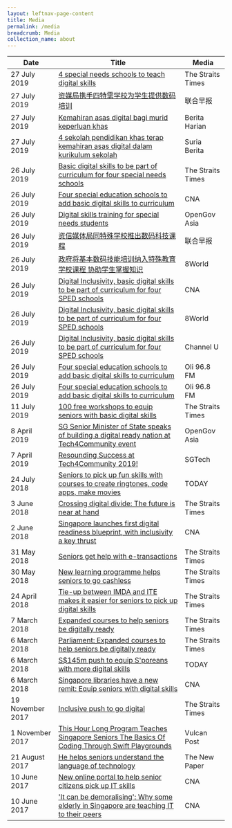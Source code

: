 ```yaml
---
layout: leftnav-page-content
title: Media
permalink: /media
breadcrumb: Media
collection_name: about
---
```

| Date | Title | Media |
|--|--|--|
| 27 July 2019 | <a href="https://www.straitstimes.com/singapore/4-special-needs-schools-to-teach-digital-skills" target="_blank">4 special needs schools to teach digital skills</a> | The Straits Times |
| 27 July 2019 | <a href="https://www.zaobao.com.sg/news/singapore/story20190727-975851" target="_blank">资媒局携手四特需学校为学生提供数码培训</a> | 联合早报 |
| 27 July 2019 | <a href="https://www.beritaharian.sg/setempat/kemahiran-asas-digital-bagi-murid-keperluan-khas" target="_blank">Kemahiran asas digital bagi murid keperluan khas</a> | Berita Harian |
| 27 July 2019 | <a href="https://berita.mediacorp.sg/mobilem/singapura/4-sekolah-pendidikan-khas-terap-kemahiran-asas-digital-dalam/4314024.html" target="_blank">4 sekolah pendidikan khas terap kemahiran asas digital dalam kurikulum sekolah</a> | Suria Berita |
| 26 July 2019 | <a href="https://www.straitstimes.com/tech/basic-digital-skills-to-be-part-of-curriculum-for-four-special-needs-schools" target="_blank">Basic digital skills to be part of curriculum for four special needs schools</a> | The Straits Times |
| 26 July 2019 | <a href="https://www.channelnewsasia.com/news/singapore/special-education-students-learn-basic-digital-skills-curriculum-11756338" target="_blank">Four special education schools to add basic digital skills to curriculum</a> | CNA |
| 26 July 2019 | <a href="https://www.opengovasia.com/digital-skills-training-for-special-needs-students/" target="_blank">Digital skills training for special needs students</a> | OpenGov Asia |
| 26 July 2019 | <a href="https://www.zaobao.com.sg/realtime/singapore/story20190726-975720" target="_blank">资信媒体局同特殊学校推出数码科技课程</a> | 联合早报 |
| 26 July 2019 | <a href="https://www.8world.com/news/singapore/article/digital-inclusion-festival-878181" target="_blank">政府将基本数码技能培训纳入特殊教育学校课程 协助学生掌握知识</a> | 8World |
| 26 July 2019 | <a href="http://article.isentia.asia/stream/nelmisreportview.aspx?file=20190726-t-CNAST-NEWS-221125-Digital+Inclusivity%2c.wmv&cc=SG&headline=Digital+Inclusivity%2c+basic+digital+skills+to+be+part+of+curriculum+for+four+SPED+schools" target="_blank">Digital Inclusivity, basic digital skills to be part of curriculum for four SPED schools</a> | CNA |
| 26 July 2019 | <a href="http://article.isentia.asia/stream/nelmisreportview.aspx?file=20190726-t-CH8NS-NEWS-222509-Digital+Inclusivity%2c.wmv&cc=SG&headline=Digital+Inclusivity%2c+basic+digital+skills+to+be+part+of+curriculum+for+four+SPED+schools%0a" target="_blank">Digital Inclusivity, basic digital skills to be part of curriculum for four SPED schools</a> | 8World |
| 26 July 2019 | <a href="http://article.isentia.asia/stream/nelmisreportview.aspx?file=20190726-t-CHU11-NEWS-232457-Digital+Inclusivity%2c.wmv&cc=SG&headline=Digital+Inclusivity%2c+basic+digital+skills+to+be+part+of+curriculum+for+four+SPED+schools%0a" target="_blank">Digital Inclusivity, basic digital skills to be part of curriculum for four SPED schools</a> | Channel U |
| 26 July 2019 | <a href="http://article.isentia.asia/stream/nelmisreportview.aspx?file=20190726-r-968RN-NEWS-200200-Four+special+educati.mp3&cc=SG&headline=Four+special+education+schools+to+add+basic+digital+skills+to+curriculum" target="_blank">Four special education schools to add basic digital skills to curriculum</a> | Oli 96.8 FM |
| 26 July 2019 | <a href="http://article.isentia.asia/stream/nelmisreportview.aspx?file=20190726-r-968RE-NEWS-190200-Four+special+educati.mp3&cc=SG&headline=Four+special+education+schools+to+add+basic+digital+skills+to+curriculum" target="_blank">Four special education schools to add basic digital skills to curriculum</a> | Oli 96.8 FM |
| 11 July 2019 | <a href="https://www.straitstimes.com/tech/100-free-workshops-to-equip-seniors-with-basic-digital-skills?xtor=CS3-18&utm_source=STiPhone&utm_medium=share&utm_term=2019-07-12%208%3A07%3A11" target="_blank">100 free workshops to equip seniors with basic digital skills</a> | The Straits Times |
| 8 April 2019 | <a href="https://www.opengovasia.com/sg-senior-minister-of-state-speaks-of-building-a-digital-ready-nation-at-tech4community-event/" target="_blank">SG Senior Minister of State speaks of building a digital ready nation at Tech4Community event</a> | OpenGov Asia |
| 7 April 2019 | <a href="https://www.sgtech.org.sg/SGTECH/Web/SGTech_News_2019/Apr19/Tech4Community_2019_Embracing_Digital_Readiness.aspx" target="_blank">Resounding Success at Tech4Community 2019!</a> | SGTech |
| 24 July 2018 | <a href="https://www.todayonline.com/singapore/seniors-pick-fun-skills-courses-create-ringtones-code-apps-make-movies" target="_blank">Seniors to pick up fun skills with courses to create ringtones, code apps, make movies</a> | TODAY |
| 3 June 2018 | <a href="https://www.straitstimes.com/tech/crossing-digital-divide-the-future-is-near-at-hand" target="_blank">Crossing digital divide: The future is near at hand</a> | The Straits Times |
| 2 June 2018| <a href="https://www.channelnewsasia.com/news/singapore/singapore-launches-first-digital-readiness-blueprint-with-10312390" target="_blank">Singapore launches first digital readiness blueprint, with inclusivity a key thrust</a> | CNA |
| 31 May 2018 | <a href="https://www.straitstimes.com/singapore/seniors-get-help-with-e-transactions" target="_blank">Seniors get help with e-transactions</a> | The Straits Times |
| 30 May 2018 | <a href="https://www.straitstimes.com/singapore/new-learning-programme-helps-seniors-to-go-cashless" target="_blank">New learning programme helps seniors to go cashless</a> | The Straits Times |
| 24 April 2018 | <a href="https://www.straitstimes.com/singapore/tie-up-between-imda-and-ite-makes-it-easier-for-seniors-to-pick-up-digital-skills" target="_blank">Tie-up between IMDA and ITE makes it easier for seniors to pick up digital skills</a> | The Straits Times |
| 7 March 2018 | <a href="https://www.straitstimes.com/singapore/expanded-courses-to-help-seniors-be-digitally-ready" target="_blank">Expanded courses to help seniors be digitally ready</a> | The Straits Times |
| 6 March 2018 | <a href="https://www.straitstimes.com/politics/parliament-expanded-courses-to-help-seniors-to-be-digitally-ready" target="_blank">Parliament: Expanded courses to help seniors be digitally ready</a> | The Straits Times |
| 6 March 2018 | <a href="https://www.todayonline.com/singapore/s145m-push-equip-sproeans-more-digital-skills" target="_blank">S$145m push to equip S'poreans with more digital skills</a> | TODAY |
| 6 March 2018 | <a href="https://www.channelnewsasia.com/news/singapore/singapore-libraries-have-a-new-remit-equip-seniors-with-digital-10016716" target="_blank">Singapore libraries have a new remit: Equip seniors with digital skills</a> | CNA |
| 19 November 2017  | <a href="https://www.straitstimes.com/singapore/inclusive-push-to-go-digital" target="_blank">Inclusive push to go digital</a> | The Straits Times |
| 1 November 2017 | <a href="https://vulcanpost.com/624814/hour-code-seniors-swift-playgrounds/" target="_blank">This Hour Long Program Teaches Singapore Seniors The Basics Of Coding Through Swift Playgrounds</a> | Vulcan Post |
| 21 August 2017 | <a href="https://www.tnp.sg/news/singapore/he-helps-seniors-understand-language-technology" target="_blank">He helps seniors understand the language of technology</a> | The New Paper |
| 10 June 2017 | <a href="https://www.channelnewsasia.com/news/singapore/new-online-portal-to-help-senior-citizens-pick-up-it-skills-8934970" target="_blank">New online portal to help senior citizens pick up IT skills</a> | CNA |
| 10 June 2017 | <a href="https://www.channelnewsasia.com/news/singapore/it-can-be-demoralising-why-some-elderly-in-singapore-are-8935264" target="_blank">'It can be demoralising': Why some elderly in Singapore are teaching IT to their peers</a> | CNA |
